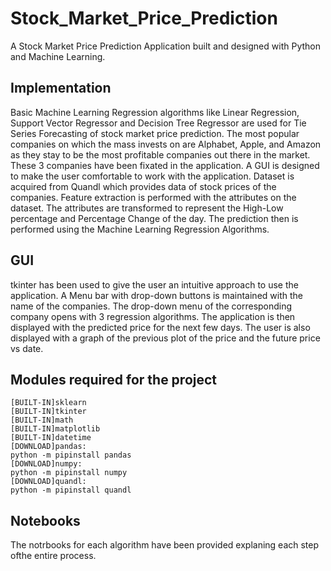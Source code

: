 # Stock_Market_Price_Prediction

A Stock Market Price Prediction Application built and designed with Python and Machine Learning.
## Implementation

Basic Machine Learning Regression algorithms like Linear Regression, Support Vector Regressor and Decision Tree Regressor are used for Tie Series Forecasting of stock market price prediction. The most popular companies on which the mass invests on are Alphabet, Apple, and Amazon as they stay to be the most profitable companies out there in the market. These 3 companies have been fixated in the application. A GUI is designed to make the user comfortable to work with the application. Dataset is acquired from Quandl which provides data of stock prices of the companies. Feature extraction is performed with the attributes on the dataset. The attributes are transformed to represent the High-Low percentage and Percentage Change of the day. The prediction then is performed using the Machine Learning Regression Algorithms.

## GUI
tkinter has been used to give the user an intuitive approach to use the application. A Menu bar with drop-down buttons is maintained with the name of the companies. The drop-down menu of the corresponding company opens with 3 regression algorithms. The application is then displayed with the predicted price for the next few days. The user is also displayed with a graph of the previous plot of the price and the future price vs date.

## Modules required for the project

    [BUILT-IN]sklearn
    [BUILT-IN]tkinter
    [BUILT-IN]math
    [BUILT-IN]matplotlib
    [BUILT-IN]datetime
    [DOWNLOAD]pandas:
    python -m pipinstall pandas
    [DOWNLOAD]numpy:
    python -m pipinstall numpy
    [DOWNLOAD]quandl:
    python -m pipinstall quandl

## Notebooks
The notrbooks for each algorithm have been provided explaning each step ofthe entire process.
